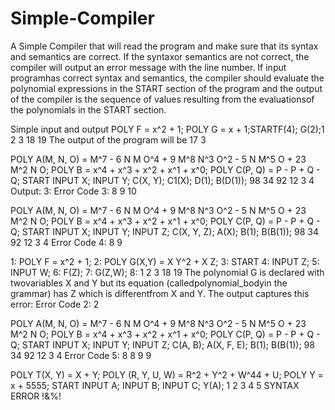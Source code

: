 # Simple-Compiler
A Simple Compiler that  will read the program and make sure that its syntax and semantics are correct. If the syntaxor semantics are not correct, the compiler will output an error message with the line number. If input programhas correct syntax and semantics, the compiler should evaluate the polynomial expressions in the START section of the program and the output of the compiler is the sequence of values resulting from the evaluationsof the polynomials in the START section.

Simple input and output
POLY F = x^2 + 1;
POLY G = x + 1;STARTF(4);
G(2);1 2 3 18 19
The output of the program will be 17 3

POLY A(M, N, O) = M^7 - 6 N M O^4 + 9 M^8 N^3 O^2 - 5 N M^5 O + 23 M^2 N O;
POLY B = x^4 + x^3 + x^2 + x^1 + x^0;
POLY C(P, Q) = P - P + Q - Q;
START
INPUT X;
INPUT Y;
C(X, Y);
C1(X);
D(1);
B(D(1));
98 34 92 12 3 4
Output: 3: Error Code 3: 8 9 10 

POLY A(M, N, O) = M^7 - 6 N M O^4 + 9 M^8 N^3 O^2 - 5 N M^5 O + 23 M^2 N O;
POLY B = x^4 + x^3 + x^2 + x^1 + x^0;
POLY C(P, Q) = P - P + Q - Q;
START
INPUT X;
INPUT Y;
INPUT Z;
C(X, Y, Z);
A(X);
B(1);
B(B(1));
98 34 92 12 3 4
Error Code 4: 8 9 


1: POLY F = x^2 + 1;
2: POLY G(X,Y) = X Y^2 + X Z;
3: START
4: INPUT Z;
5: INPUT W;
6: F(Z);
7: G(Z,W);
8: 1 2 3 18 19
The polynomial G is declared with twovariables X and Y but its equation (calledpolynomial_bodyin the grammar) has Z which is differentfrom X and Y. The output captures this error: Error Code 2: 2

POLY A(M, N, O) = M^7 - 6 N M O^4 + 9 M^8 N^3 O^2 - 5 N M^5 O + 23 M^2 N O;
POLY B = x^4 + x^3 + x^2 + x^1 + x^0;
POLY C(P, Q) = P - P + Q - Q;
START
INPUT X;
INPUT Y;
INPUT Z;
C(A, B);
A(X, F, E);
B(1);
B(B(1));
98 34 92 12 3 4
Error Code 5: 8 8 9 9 

POLY T(X, Y) = X + Y;
POLY (R, Y, U, W) = R^2 + Y^2 + W^44 + U;
POLY Y = x + 5555;
START
INPUT A;
INPUT B;
INPUT C;
Y(A);
1 2 3 4 5
SYNTAX ERROR !&%!
